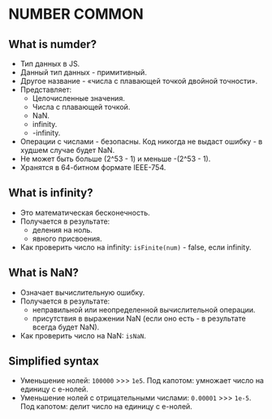 # NUMBER COMMON

## What is numder?
- Тип данных в JS.
- Данный тип данных - примитивный.
- Другое название - «числа с плавающей точкой двойной точности».
- Представляет:
  - Целочисленные значения.
  - Числа с плавающей точкой.
  - NaN.
  - infinity.
  - -infinity.
- Операции с числами - безопасны. Код никогда не выдаст ошибку - в худшем случае будет NaN.
- Не может быть больше (2^53 - 1) и меньше -(2^53 - 1).
- Хранятся в 64-битном формате IEEE-754.

## What is infinity?
- Это математическая бесконечность.
- Получается в результате:
  - деления на ноль.
  - явного присвоения.
- Как проверить число на infinity: `isFinite(num)` - false, если infinity.

## What is NaN?
- Означает вычислительную ошибку.
- Получается в результате:
  - неправильной или неопределенной вычислительной операции.
  - присутствия в выражении NaN (если оно есть - в результате всегда будет NaN).
- Как проверить число на NaN: `isNaN`.

## Simplified syntax
- Уменьшение нолей: `100000` >>> `1e5`. Под капотом: умножает число на единицу с e-нолей.
- Уменьшение нолей с отрицательными числами: `0.00001` >>> `1e-5`. Под капотом: делит число на единицу с e-нолей.